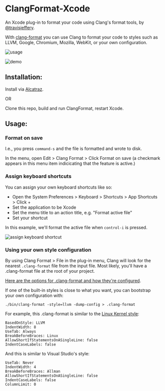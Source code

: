 # ClangFormat-Xcode

An Xcode plug-in to format your code using Clang's format tools, by [@travisjeffery](https://twitter.com/travisjeffery).

With [clang-format](http://clang.llvm.org/docs/ClangFormat.html) you can use Clang to format your code to styles such as LLVM, Google, Chromium, Mozilla, WebKit, or your own configuration.

![usage](https://raw.github.com/travisjeffery/ClangFormat-Xcode/master/README/usage.png)

![demo](https://raw.github.com/travisjeffery/ClangFormat-Xcode/master/README/clangformat-xcode-demo.gif)

## Installation:

Install via [Alcatraz](https://github.com/mneorr/Alcatraz).

OR

Clone this repo, build and run ClangFormat, restart Xcode.

## Usage:

### Format on save

I.e., you press `command-s` and the file is formatted and wrote to disk.

In the menu, open Edit > Clang Format > Click Format on save (a checkmark appears in this menu item indicicating that the feature is active.)

### Assign keyboard shortcuts

You can assign your own keyboard shortcuts like so:

- Open the System Preferences > Keyboard > Shortcuts > App Shortcuts > Click +
- Set the application to be Xcode
- Set the menu title to an action title, e.g. "Format active file"
- Set your shortcut

In this example, we'll format the active file when `control-i` is pressed.

![assign keyboard shortcut](https://raw.github.com/travisjeffery/ClangFormat-Xcode/master/README/assign-keyboard-shortcut.png)

### Using your own style configuration

By using Clang Format > File in the plug-in menu, Clang will look for the nearest `.clang-format` file from the input file. Most likely, you'll have a .clang-format file at the root of your project.

[Here are the options for .clang-format and how they're configured](http://clang.llvm.org/docs/ClangFormatStyleOptions.html).

If one of the built-in styles is close to what you want, you can bootstrap your own configuration with:

`./bin/clang-format -style=llvm -dump-config > .clang-format`

For example, this .clang-format is similar to the [Linux Kernel style](https://www.kernel.org/doc/Documentation/CodingStyle):

```
BasedOnStyle: LLVM
IndentWidth: 8
UseTab: Always
BreakBeforeBraces: Linux
AllowShortIfStatementsOnASingleLine: false
IndentCaseLabels: false
```

And this is similar to Visual Studio's style:

```
UseTab: Never
IndentWidth: 4
BreakBeforeBraces: Allman
AllowShortIfStatementsOnASingleLine: false
IndentCaseLabels: false
ColumnLimit: 0
```